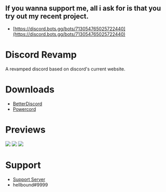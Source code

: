 ## If you wanna support me, all i ask for is that you try out my recent project.
- [https://discord.bots.gg/bots/713054765025722440](https://discord.bots.gg/bots/713054765025722440)

# Discord Revamp
A revamped discord based on discord's current website.

# Downloads
- [BetterDiscord](https://betterdiscord.net/ghdl?id=3316)
- [Powercord](https://github.com/hellbound1337/discord-revamp/blob/master/Discord%20Revamp.zip?raw=true)

# Previews
<img src="https://i.imgur.com/9OccKsz.png"/>
<img src="https://i.imgur.com/6xEH9hS.png"/>
<img src="https://i.imgur.com/ZxIFZPb.png"/>

# Support 
- [Support Server](https://discord.gg/pCc7q4Z)
- hellbound#9999 

